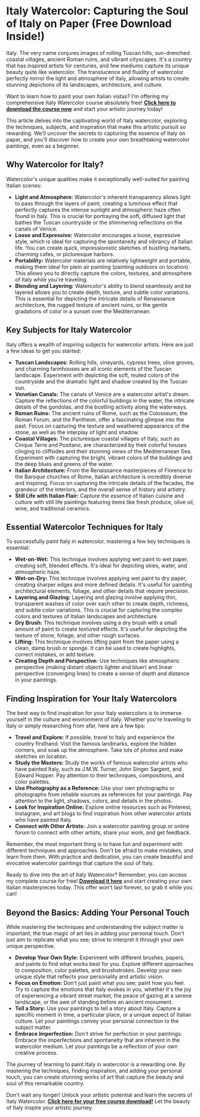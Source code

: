 # Italy Watercolor: Capturing the Soul of Italy on Paper (Free Download Inside!)

Italy. The very name conjures images of rolling Tuscan hills, sun-drenched coastal villages, ancient Roman ruins, and vibrant cityscapes. It's a country that has inspired artists for centuries, and few mediums capture its unique beauty quite like watercolor. The translucence and fluidity of watercolor perfectly mirror the light and atmosphere of Italy, allowing artists to create stunning depictions of its landscapes, architecture, and culture.

Want to learn how to paint your own Italian vistas? I'm offering my comprehensive Italy Watercolor course absolutely free!  **[Click here to download the course now](https://udemywork.com/italy-watercolor)** and start your artistic journey today!

This article delves into the captivating world of Italy watercolor, exploring the techniques, subjects, and inspiration that make this artistic pursuit so rewarding. We'll uncover the secrets to capturing the essence of Italy on paper, and you'll discover how to create your own breathtaking watercolor paintings, even as a beginner.

## Why Watercolor for Italy?

Watercolor's unique qualities make it exceptionally well-suited for painting Italian scenes:

*   **Light and Atmosphere:** Watercolor's inherent transparency allows light to pass through the layers of paint, creating a luminous effect that perfectly captures the intense sunlight and atmospheric haze often found in Italy. This is crucial for portraying the soft, diffused light that bathes the Tuscan countryside or the shimmering reflections on the canals of Venice.
*   **Loose and Expressive:** Watercolor encourages a loose, expressive style, which is ideal for capturing the spontaneity and vibrancy of Italian life. You can create quick, impressionistic sketches of bustling markets, charming cafes, or picturesque harbors.
*   **Portability:** Watercolor materials are relatively lightweight and portable, making them ideal for plein air painting (painting outdoors on location). This allows you to directly capture the colors, textures, and atmosphere of Italy while you're traveling.
*   **Blending and Layering:** Watercolor's ability to blend seamlessly and be layered allows you to create depth, texture, and subtle color variations. This is essential for depicting the intricate details of Renaissance architecture, the rugged texture of ancient ruins, or the gentle gradations of color in a sunset over the Mediterranean.

## Key Subjects for Italy Watercolor

Italy offers a wealth of inspiring subjects for watercolor artists. Here are just a few ideas to get you started:

*   **Tuscan Landscapes:** Rolling hills, vineyards, cypress trees, olive groves, and charming farmhouses are all iconic elements of the Tuscan landscape. Experiment with depicting the soft, muted colors of the countryside and the dramatic light and shadow created by the Tuscan sun.
*   **Venetian Canals:** The canals of Venice are a watercolor artist's dream. Capture the reflections of the colorful buildings in the water, the intricate details of the gondolas, and the bustling activity along the waterways.
*   **Roman Ruins:** The ancient ruins of Rome, such as the Colosseum, the Roman Forum, and the Pantheon, offer a fascinating glimpse into the past. Focus on capturing the texture and weathered appearance of the stone, as well as the interplay of light and shadow.
*   **Coastal Villages:** The picturesque coastal villages of Italy, such as Cinque Terre and Positano, are characterized by their colorful houses clinging to cliffsides and their stunning views of the Mediterranean Sea. Experiment with capturing the bright, vibrant colors of the buildings and the deep blues and greens of the water.
*   **Italian Architecture:** From the Renaissance masterpieces of Florence to the Baroque churches of Rome, Italian architecture is incredibly diverse and inspiring. Focus on capturing the intricate details of the facades, the grandeur of the interiors, and the overall sense of history and artistry.
*   **Still Life with Italian Flair:** Capture the essence of Italian cuisine and culture with still life paintings featuring items like fresh produce, olive oil, wine, and traditional ceramics.

## Essential Watercolor Techniques for Italy

To successfully paint Italy in watercolor, mastering a few key techniques is essential:

*   **Wet-on-Wet:** This technique involves applying wet paint to wet paper, creating soft, blended effects. It's ideal for depicting skies, water, and atmospheric haze.
*   **Wet-on-Dry:** This technique involves applying wet paint to dry paper, creating sharper edges and more defined details. It's useful for painting architectural elements, foliage, and other details that require precision.
*   **Layering and Glazing:** Layering and glazing involve applying thin, transparent washes of color over each other to create depth, richness, and subtle color variations. This is crucial for capturing the complex colors and textures of Italian landscapes and architecture.
*   **Dry Brush:** This technique involves using a dry brush with a small amount of paint to create textured effects. It's useful for depicting the texture of stone, foliage, and other rough surfaces.
*   **Lifting:** This technique involves lifting paint from the paper using a clean, damp brush or sponge. It can be used to create highlights, correct mistakes, or add texture.
*   **Creating Depth and Perspective:** Use techniques like atmospheric perspective (making distant objects lighter and bluer) and linear perspective (converging lines) to create a sense of depth and distance in your paintings.

## Finding Inspiration for Your Italy Watercolors

The best way to find inspiration for your Italy watercolors is to immerse yourself in the culture and environment of Italy. Whether you're traveling to Italy or simply researching from afar, here are a few tips:

*   **Travel and Explore:** If possible, travel to Italy and experience the country firsthand. Visit the famous landmarks, explore the hidden corners, and soak up the atmosphere. Take lots of photos and make sketches on location.
*   **Study the Masters:** Study the works of famous watercolor artists who have painted Italy, such as J.M.W. Turner, John Singer Sargent, and Edward Hopper. Pay attention to their techniques, compositions, and color palettes.
*   **Use Photography as a Reference:** Use your own photographs or photographs from reliable sources as references for your paintings. Pay attention to the light, shadows, colors, and details in the photos.
*   **Look for Inspiration Online:** Explore online resources such as Pinterest, Instagram, and art blogs to find inspiration from other watercolor artists who have painted Italy.
*   **Connect with Other Artists:** Join a watercolor painting group or online forum to connect with other artists, share your work, and get feedback.

Remember, the most important thing is to have fun and experiment with different techniques and approaches. Don't be afraid to make mistakes, and learn from them. With practice and dedication, you can create beautiful and evocative watercolor paintings that capture the soul of Italy.

Ready to dive into the art of Italy Watercolor? Remember, you can access my complete course for free!  **[Download it here](https://udemywork.com/italy-watercolor)** and start creating your own Italian masterpieces today. This offer won't last forever, so grab it while you can!

## Beyond the Basics: Adding Your Personal Touch

While mastering the techniques and understanding the subject matter is important, the true magic of art lies in adding your personal touch. Don't just aim to replicate what you see; strive to interpret it through your own unique perspective.

*   **Develop Your Own Style:** Experiment with different brushes, papers, and paints to find what works best for you. Explore different approaches to composition, color palettes, and brushstrokes. Develop your own unique style that reflects your personality and artistic vision.
*   **Focus on Emotion:** Don't just paint what you see; paint how you feel. Try to capture the emotions that Italy evokes in you, whether it's the joy of experiencing a vibrant street market, the peace of gazing at a serene landscape, or the awe of standing before an ancient monument.
*   **Tell a Story:** Use your paintings to tell a story about Italy. Capture a specific moment in time, a particular place, or a unique aspect of Italian culture. Let your paintings convey your personal connection to the subject matter.
*   **Embrace Imperfection:** Don't strive for perfection in your paintings. Embrace the imperfections and spontaneity that are inherent in the watercolor medium. Let your paintings be a reflection of your own creative process.

The journey of learning to paint Italy in watercolor is a rewarding one. By mastering the techniques, finding inspiration, and adding your personal touch, you can create stunning works of art that capture the beauty and soul of this remarkable country.

Don't wait any longer! Unlock your artistic potential and learn the secrets of Italy Watercolor. **[Click here for your free course download!](https://udemywork.com/italy-watercolor)** Let the beauty of Italy inspire your artistic journey.
